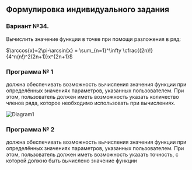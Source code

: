 ## Формулировка индивидуального задания
### Вариант №34. 
Вычислить значение функции в точке при помощи разложения в ряд: 

$\arccos{x}=2\pi-\arcsin{x} = \sum_{n=1}^\infty \cfrac{(2n)!}{4^n(n!)^2(2n+1)}x^{2n+1}$

### Программа № 1
должна обеспечивать возможность вычисления значения функции при 
определённых значениях параметров, указанных пользователем. При этом, пользователь должен 
иметь возможность указать количество членов ряда, которое необходимо использовать при 
вычислениях.

![Diagram1](https://github.com/Veronijaj/Inf/blob/main/lab1/diagram%20(1).png)

### Программа № 2 
должна обеспечивать возможность вычисления значения функции при 
определённых значениях параметров, указанных пользователем. При этом, пользователь должен 
иметь возможность указать точность, с которой должно быть вычислено значение функции
